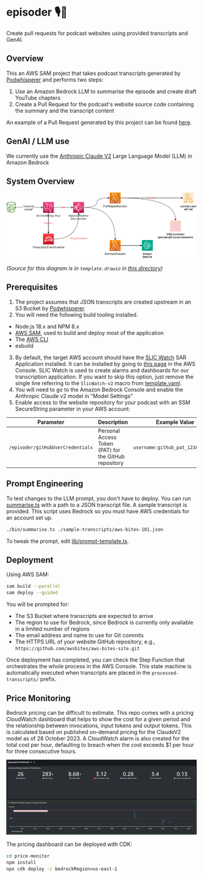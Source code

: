 # episoder 🎙️🧠
Create pull requests for podcast websites using provided transcripts and GenAI.

## Overview
This an AWS SAM project that takes podcast transcripts generated by [Podwhisperer](https://github.com/fourTheorem/podwhisperer) and performs two steps:

1. Use an Amazon Bedrock LLM to summarise the episode and create draft YouTube chapters
2. Create a Pull Request for the podcast's website source code containing the summary and the transcript content

An example of a Pull Request generated by this project can be found [here](https://github.com/awsbites/aws-bites-site/pull/143).

## GenAI / LLM use
We currently use the [Anthropic Claude V2](https://www.anthropic.com/index/claude-2) Large Language Model (LLM) in Amazon Bedrock

## System Overview

![System overview](aws-arch.png)

_(Source for this diagram is in `template.drawio` in [this directory](./))_

## Prerequisites
1. The project assumes that JSON transcripts are created upstream in an S3 Bucket by [Podwhisperer](https://github.com/fourTheorem/podwhisperer).
2. You will need the following build tooling installed.
  - Node.js 18.x and NPM 8.x
  - [AWS SAM](https://aws.amazon.com/serverless/sam/), used to build and deploy most of the application
  - The [AWS CLI](https://docs.aws.amazon.com/cli/latest/userguide/getting-started-install.html)
  - esbuild
3. By default, the target AWS account should have the [SLIC Watch](https://github.com/fourTheorem/slic-watch) SAR Application installed. It can be installed by going to [this page](https://serverlessrepo.aws.amazon.com/applications/eu-west-1/949339270388/slic-watch-app) in the AWS Console. SLIC Watch is used to create alarms and dashboards for our transcription application. If you want to skip this option, just remove the single line referring to the `SlicWatch-v2` macro from [template.yaml](./template.yaml).
4. You will need to go to the Amazon Bedrock Console and enable the Anthropic Claude v2 model in "Model Settings"
5. Enable access to the website repository for your podcast with an SSM SecureString parameter in your AWS account:

|Parameter |Description |Example Value | 
|-- |-- |-- |
|`/episoder/gitHubUserCredentials` | Personal Access Token (PAT) for the GitHub repository | `username:github_pat_123AB...xyz` |

## Prompt Engineering

To test changes to the LLM prompt, you don't have to deploy. You can run [summarise.ts](./bin/summarise.ts) with a path to a JSON transcript file. A sample transcript is provided.
This script uses Bedrock so you must have AWS credentials for an account set up.

```bash
./bin/summarise.ts ./sample-transcripts/aws-bites-101.json 
```

To tweak the prompt, edit [lib/prompt-template.ts](./lib/prompt-template.ts).

## Deployment

Using AWS SAM:
```bash
sam build --parallel
sam deploy --guided
```

You will be prompted for:
- The S3 Bucket where transcripts are expected to arrive
- The region to use for Bedrock, since Bedrock is currently only available in a limited number of regions
- The email address and name to use for Git commits
- The HTTPS URL of your website GitHub repository, e.g., `https://github.com/awsbites/aws-bites-site.git`

Once deployment has completed, you can check the Step Function that orchestrates the whole process in the AWS Console. This state machine is automatically executed when transcripts are placed in the `processed-transcripts/` prefix.

## Price Monitoring

Bedrock pricing can be difficult to estimate. This repo comes with a pricing CloudWatch dashboard that helps to show the cost for a given period and the relationship between invocations, input tokens and output tokens. This is calculated based on published on-demand pricing for the ClaudeV2 model as of 28 October 2023. A CloudWatch alarm is also created for the total cost per hour, defaulting to breach when the cost exceeds $1 per hour for three consecutive hours.

![Pricing Dashboard](./price-monitor/price-dashboard.png)

The pricing dashboard can be deployed with CDK:

```bash
cd price-monitor
npm install
npx cdk deploy -c bedrockRegion=us-east-1
```